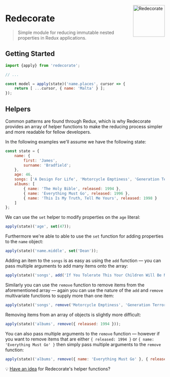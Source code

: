 <img width="100" src="http://cdn.flaticon.com/svg/26/26751.svg"
     align="right" title="Redecorate" alt="Redecorate" />
     
# Redecorate

> Simple module for reducing immutable nested properties in Redux applications.

## Getting Started

```javascript
import {apply} from 'redecorate';

// ...

const model = apply(state)('name.places', cursor => {
    return [ ...cursor, { name: 'Malta' } ];
});
```

## Helpers

Common patterns are found through Redux, which is why Redecorate provides an array of helper functions to make the reducing process simpler and more readable for fellow developers.

In the following examples we'll assume we have the following state:

```javascript
const state = {
    name: {
        first: 'James',
        surname: 'Bradfield';
    },
    age: 46,
    songs: ['A Design For Life', 'Motorcycle Emptiness', 'Generation Terrorists'],
    albums: [
        { name: 'The Holy Bible', released: 1994 },
        { name: 'Everything Must Go', released: 1996 },
        { name: 'This Is My Truth, Tell Me Yours', released: 1998 }
    ]
};
```

We can use the `set` helper to modify properties on the `age` literal:

```javascript
apply(state)('age', set(47));
```

Furthermore we're able to able to use the `set` function for adding properties to the `name` object:

```javascript
apply(state)('name.middle', set('Dean'));
```

Adding an item to the `songs` is as easy as using the `add` function &mdash; you can pass multiple arguments to add many items onto the array:

```javascript
apply(state)('songs', add('If You Tolerate This Your Children Will Be Next'));
```

Similarly you can use the `remove` function to remove items from the aforementioned array &mdash; again you can use the nature of the `add` and `remove` multivariate functions to supply more than one item:

```javascript
apply(state)('songs', remove('Motorcycle Emptiness', 'Generation Terrorists'));
```

Removing items from an array of objects is slightly more difficult:

```javascript
apply(state)('albums', remove({ released: 1994 }));
```

You can also pass multiple arguments to the `remove` function &mdash; however if you want to remove items that are either `{ released: 1994 }` or `{ name: 'Everything Must Go' }` then simply pass multiple arguments to the `remove` function:

```javascript
apply(state)('albums', remove({ name: 'Everything Must Go' }, { released: 1994 }));
```

:bulb: [Have an idea](https://github.com/Wildhoney/Redecorate/issues/new) for Redecorate's helper functions?
